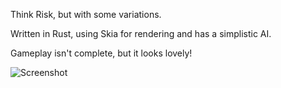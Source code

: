 Think Risk, but with some variations.

Written in Rust, using Skia for rendering and has a simplistic AI.

Gameplay isn't complete, but it looks lovely!

![Screenshot](Screenshot.png)
